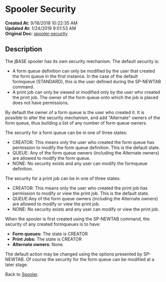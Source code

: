 # Spooler Security

**Created At:** 9/18/2018 10:22:35 AM  
**Updated At:** 1/24/2019 9:01:53 AM  
**Original Doc:** [spooler-security](https://docs.jbase.com/44205-spooler/spooler-security)  


## Description 

The jBASE spooler has its own security mechanism. The default security is:

- A form queue definition can only be modified by the user that created the form queue in the first instance. In the case of the default formqueue (STANDARD), this is the user defined during the SP-NEWTAB command.
- A print job can only be viewed or modified only by the user who created the print job. The owner of the form queue onto which the job is placed does not have permissions.




By default the owner of a form queue is the user who created it. It is possible to alter the security mechanism, and add "Alternate" owners of the form queue, thus building a list of any number of form queue owners.



The security for a form queue can be in one of three states:

- CREATOR: This means only the user who created the form queue has permission to modify the form queue definition. This is the default state.
- QUEUE: Any of the form queue owners (including the Alternate owners) are allowed to modify the form queue.
- NONE: No security exists and any user can modify the formqueue definition.




The security for a print job can be in one of three states:

- CREATOR: This means only the user who created the print job has permission to modify or view the print job. This is the default state.
- QUEUE:Any of the form queue owners (including the Alternate owners) are allowed to modify or view the print job.
- NONE: No security exists and any user can modify or view the print job.


When the spooler is first created using the SP-NEWTAB command, the security of any created formqueues is to have:

- **Form queues:** The state is CREATOR
- **Print Jobs:** The state is CREATOR
- **Alternate owners**: None.


The default action may be changed using the options presented by SP-NEWTAB. Of course the security for the form queue can be modified at a later stage.



Back to [Spooler](./../jbase-spooler).
